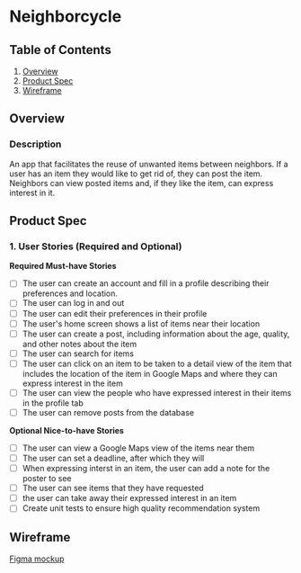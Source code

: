 # Neighborcycle

## Table of Contents
1. [Overview](#overview)
2. [Product Spec](#product-spec)
3. [Wireframe](#wireframe)

## Overview
### Description
An app that facilitates the reuse of unwanted items between neighbors. If a user has an item they would like to get rid of, they can post the item. Neighbors can view posted items and, if they like the item, can express interest in it.

## Product Spec

### 1. User Stories (Required and Optional)

**Required Must-have Stories**

- [ ] The user can create an account and fill in a profile describing their preferences and location.
- [ ] The user can log in and out 
- [ ] The user can edit their preferences in their profile
- [ ] The user's home screen shows a list of items near their location
- [ ] The user can create a post, including information about the age, quality, and other notes about the item
- [ ] The user can search for items
- [ ] The user can click on an item to be taken to a detail view of the item that includes the location of the item in Google Maps and where they can express interest in the item
- [ ] The user can view the people who have expressed interest in their items in the profile tab
- [ ] The user can remove posts from the database

**Optional Nice-to-have Stories**

- [ ] The user can view a Google Maps view of the items near them
- [ ] The user can set a deadline, after which they will 
- [ ] When expressing interst in an item, the user can add a note for the poster to see
- [ ] The user can see items that they have requested
- [ ] the user can take away their expressed interest in an item
- [ ] Create unit tests to ensure high quality recommendation system

## Wireframe
[Figma mockup](https://www.figma.com/proto/4ZI7mgggnlCKpWadVqxARe/Untitled?node-id=1%3A2&scaling=scale-down&page-id=0%3A1&starting-point-node-id=1%3A2)
